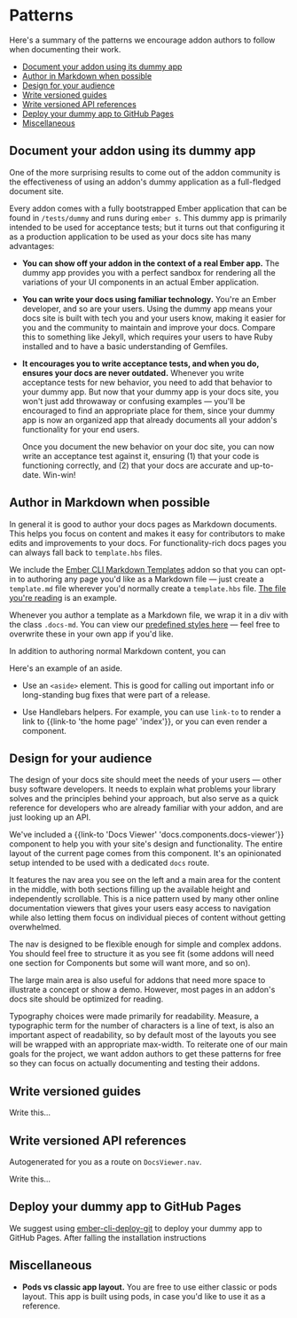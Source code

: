 # Patterns

Here's a summary of the patterns we encourage addon authors to follow when documenting their work.

- [Document your addon using its dummy app](#documentyouraddonusingitsdummyapp)
- [Author in Markdown when possible](#authorinmarkdownwhenpossible)
- [Design for your audience](#designforyouraudience)
- [Write versioned guides](#writeversionedguides)
- [Write versioned API references](#writeversionedapireferences)
- [Deploy your dummy app to GitHub Pages](#deployyourdummyapptogithubpages)
- [Miscellaneous](#miscellaneous)

## Document your addon using its dummy app

One of the more surprising results to come out of the addon community is the effectiveness of using an addon's dummy application as a full-fledged document site.

Every addon comes with a fully bootstrapped Ember application that can be found in `/tests/dummy` and runs during `ember s`. This dummy app is primarily intended to be used for acceptance tests; but it turns out that configuring it as a production application to be used as your docs site has many advantages:

- **You can show off your addon in the context of a real Ember app.** The dummy app provides you with a perfect sandbox for rendering all the variations of your UI components in an actual Ember application.

- **You can write your docs using familiar technology.** You're an Ember developer, and so are your users. Using the dummy app means your docs site is built with tech you and your users know, making it easier for you and the community to maintain and improve your docs. Compare this to something like Jekyll, which requires your users to have Ruby installed and to have a basic understanding of Gemfiles.

- **It encourages you to write acceptance tests, and when you do, ensures your docs are never outdated.** Whenever you write acceptance tests for new behavior, you need to add that behavior to your dummy app. But now that your dummy app is your docs site, you won't just add throwaway or confusing examples — you'll be encouraged to find an appropriate place for them, since your dummy app is now an organized app that already documents all your addon's functionality for your end users.

  Once you document the new behavior on your doc site, you can now write an acceptance test against it, ensuring (1) that your code is functioning correctly, and (2) that your docs are accurate and up-to-date. Win-win!

## Author in Markdown when possible

In general it is good to author your docs pages as Markdown documents. This helps you focus on content and makes it easy for contributors to make edits and improvements to your docs. For functionality-rich docs pages you can always fall back to `template.hbs` files.

We include the [Ember CLI Markdown Templates](#) addon so that you can opt-in to authoring any page you'd like as a Markdown file — just create a `template.md` file wherever you'd normally create a `template.hbs` file. [The file you're reading](#) is an example.

Whenever you author a template as a Markdown file, we wrap it in a div with the class `.docs-md`. You can view our [predefined styles here](#) — feel free to overwrite these in your own app if you'd like.

In addition to authoring normal Markdown content, you can

<aside>
  Here's an example of an aside.
</aside>

- Use an `<aside>` element. This is good for calling out important info or long-standing bug fixes that were part of a release.

- Use Handlebars helpers. For example, you can use `link-to` to render a link to {{link-to 'the home page' 'index'}}, or you can even render a component.

## Design for your audience

The design of your docs site should meet the needs of your users — other busy software developers. It needs to explain what problems your library solves and the principles behind your approach, but also serve as a quick reference for developers who are already familiar with your addon, and are just looking up an API.

We've included a {{link-to 'Docs Viewer' 'docs.components.docs-viewer'}}  component to help you with your site's design and functionality. The entire layout of the current page comes from this component. It's an opinionated setup intended to be used with a dedicated `docs` route.

It features the nav area you see on the left and a main area for the content in the middle, with both sections filling up the available height and independently scrollable. This is a nice pattern used by many other online documentation viewers that gives your users easy access to navigation while also letting them focus on individual pieces of content without getting overwhelmed.

The nav is designed to be flexible enough for simple and complex addons. You should feel free to structure it as you see fit (some addons will need one section for Components but some will want more, and so on).

The large main area is also useful for addons that need more space to illustrate a concept or show a demo. However, most pages in an addon's docs site should be optimized for reading.

Typography choices were made primarily for readability. Measure, a typographic term for the number of characters is a line of text, is also an important aspect of readability, so by default most of the layouts you see will be wrapped with an appropriate max-width. To reiterate one of our main goals for the project, we want addon authors to get these patterns for free so they can focus on actually documenting and testing their addons.

## Write versioned guides

Write this...

## Write versioned API references

Autogenerated for you as a route on `DocsViewer.nav`.

Write this...

## Deploy your dummy app to GitHub Pages

We suggest using [ember-cli-deploy-git](https://github.com/ef4/ember-cli-deploy-git) to deploy your dummy app to GitHub Pages. After falling the installation instructions

## Miscellaneous

- **Pods vs classic app layout.** You are free to use either classic or pods layout. This app is built using pods, in case you'd like to use it as a reference.
